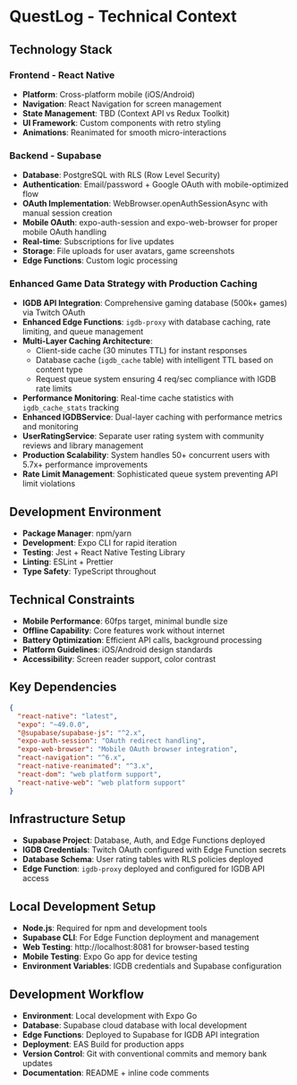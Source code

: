 # QuestLog - Technical Context

## Technology Stack

### Frontend - React Native
- **Platform**: Cross-platform mobile (iOS/Android)
- **Navigation**: React Navigation for screen management
- **State Management**: TBD (Context API vs Redux Toolkit)
- **UI Framework**: Custom components with retro styling
- **Animations**: Reanimated for smooth micro-interactions

### Backend - Supabase
- **Database**: PostgreSQL with RLS (Row Level Security)
- **Authentication**: Email/password + Google OAuth with mobile-optimized flow
- **OAuth Implementation**: WebBrowser.openAuthSessionAsync with manual session creation
- **Mobile OAuth**: expo-auth-session and expo-web-browser for proper mobile OAuth handling
- **Real-time**: Subscriptions for live updates
- **Storage**: File uploads for user avatars, game screenshots
- **Edge Functions**: Custom logic processing

### Enhanced Game Data Strategy with Production Caching
- **IGDB API Integration**: Comprehensive gaming database (500k+ games) via Twitch OAuth
- **Enhanced Edge Functions**: `igdb-proxy` with database caching, rate limiting, and queue management
- **Multi-Layer Caching Architecture**:
  - Client-side cache (30 minutes TTL) for instant responses
  - Database cache (`igdb_cache` table) with intelligent TTL based on content type
  - Request queue system ensuring 4 req/sec compliance with IGDB rate limits
- **Performance Monitoring**: Real-time cache statistics with `igdb_cache_stats` tracking
- **Enhanced IGDBService**: Dual-layer caching with performance metrics and monitoring
- **UserRatingService**: Separate user rating system with community reviews and library management
- **Production Scalability**: System handles 50+ concurrent users with 5.7x+ performance improvements
- **Rate Limit Management**: Sophisticated queue system preventing API limit violations

## Development Environment
- **Package Manager**: npm/yarn
- **Development**: Expo CLI for rapid iteration
- **Testing**: Jest + React Native Testing Library
- **Linting**: ESLint + Prettier
- **Type Safety**: TypeScript throughout

## Technical Constraints
- **Mobile Performance**: 60fps target, minimal bundle size
- **Offline Capability**: Core features work without internet
- **Battery Optimization**: Efficient API calls, background processing
- **Platform Guidelines**: iOS/Android design standards
- **Accessibility**: Screen reader support, color contrast

## Key Dependencies
```json
{
  "react-native": "latest",
  "expo": "~49.0.0",
  "@supabase/supabase-js": "^2.x",
  "expo-auth-session": "OAuth redirect handling",
  "expo-web-browser": "Mobile OAuth browser integration", 
  "react-navigation": "^6.x",
  "react-native-reanimated": "^3.x",
  "react-dom": "web platform support",
  "react-native-web": "web platform support"
}
```

## Infrastructure Setup
- **Supabase Project**: Database, Auth, and Edge Functions deployed
- **IGDB Credentials**: Twitch OAuth configured with Edge Function secrets
- **Database Schema**: User rating tables with RLS policies deployed
- **Edge Function**: `igdb-proxy` deployed and configured for IGDB API access

## Local Development Setup
- **Node.js**: Required for npm and development tools
- **Supabase CLI**: For Edge Function deployment and management
- **Web Testing**: http://localhost:8081 for browser-based testing  
- **Mobile Testing**: Expo Go app for device testing
- **Environment Variables**: IGDB credentials and Supabase configuration

## Development Workflow
- **Environment**: Local development with Expo Go
- **Database**: Supabase cloud database with local development
- **Edge Functions**: Deployed to Supabase for IGDB API integration
- **Deployment**: EAS Build for production apps
- **Version Control**: Git with conventional commits and memory bank updates
- **Documentation**: README + inline code comments